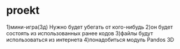 # proekt
1)мини-игра(3д)
Нужно будет убегать от кого-нибудь
2)он будет состоять из использованных ранее кодов 
3)файлы будут использоваться из интернета 
4)понадобиться модуль Pandos 3D
